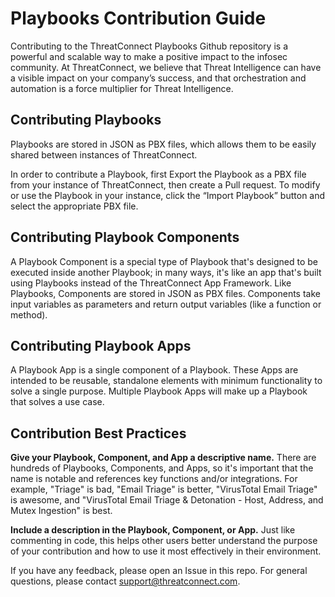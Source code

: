 # Playbooks Contribution Guide

Contributing to the ThreatConnect Playbooks Github repository is a powerful and scalable way to make a positive impact to the infosec community. At ThreatConnect, we believe that Threat Intelligence can have a visible impact on your company’s success, and that orchestration and automation is a force multiplier for Threat Intelligence.

## Contributing Playbooks

Playbooks are stored in JSON as PBX files, which allows them to be easily shared between instances of ThreatConnect.

In order to contribute a Playbook, first Export the Playbook as a PBX file from your instance of ThreatConnect, then create a Pull request. To modify or use the Playbook in your instance, click the “Import Playbook” button and select the appropriate PBX file.

## Contributing Playbook Components

A Playbook Component is a special type of Playbook that's designed to be executed inside another Playbook; in many ways, it's like an app that's built using Playbooks instead of the ThreatConnect App Framework. Like Playbooks, Components are stored in JSON as PBX files. Components take input variables as parameters and return output variables (like a function or method).

## Contributing Playbook Apps

A Playbook App is a single component of a Playbook. These Apps are intended to be reusable, standalone elements with minimum functionality to solve a single purpose. Multiple Playbook Apps will make up a Playbook that solves a use case.

## Contribution Best Practices

**Give your Playbook, Component, and App a descriptive name.** There are hundreds of Playbooks, Components, and Apps, so it's important that the name is notable and references key functions and/or integrations. For example, "Triage" is bad, "Email Triage" is better, "VirusTotal Email Triage" is awesome, and "VirusTotal Email Triage & Detonation - Host, Address, and Mutex Ingestion" is best.

**Include a description in the Playbook, Component, or App.** Just like commenting in code, this helps other users better understand the purpose of your contribution and how to use it most effectively in their environment.

If you have any feedback, please open an Issue in this repo. For general questions, please contact support@threatconnect.com.
